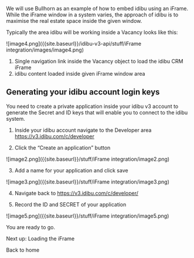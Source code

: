 We will use Bullhorn as an example of how to embed idibu using an iFrame. While the iFrame window in a system varies, the approach of idibu is to maximise the real estate space inside the given window.

Typically the area idibu will be working inside a Vacancy looks like this:

![image4.png]({{site.baseurl}}/idibu-v3-api/stuff/iFrame integration/images/image4.png)

1. Single navigation link inside the Vacancy object to load the idibu CRM iFrame
2. idibu content loaded inside given iFrame window area

## Generating your idibu account login keys

You need to create a private application inside your idibu v3 account to generate the Secret and ID keys that will enable you to connect to the idibu system.

1. Inside your idibu account navigate to the Developer area https://v3.idibu.com/c/developer

2. Click the “Create an application” button

![image2.png]({{site.baseurl}}/stuff/iFrame integration/image2.png)

3. Add a name for your application and click save

![image3.png]({{site.baseurl}}/stuff/iFrame integration/image3.png)

4. Navigate back to https://v3.idibu.com/c/developer/

5. Record the ID and SECRET of your application

![image5.png]({{site.baseurl}}/stuff/iFrame integration/image5.png)

You are ready to go.

Next up: Loading the iFrame

Back to home


